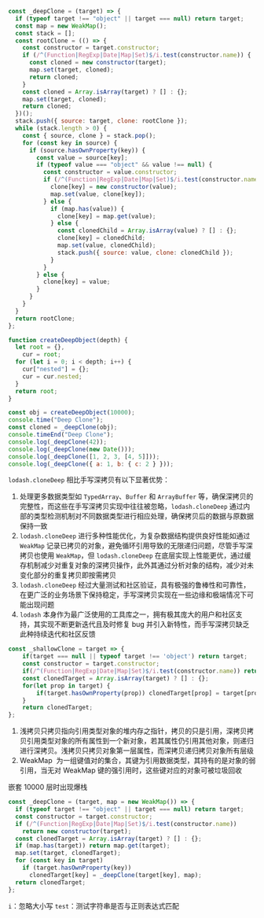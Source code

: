 ```js
const _deepClone = (target) => {
  if (typeof target !== "object" || target === null) return target;
  const map = new WeakMap();
  const stack = [];
  const rootClone = (() => {
    const constructor = target.constructor;
    if (/^(Function|RegExp|Date|Map|Set)$/i.test(constructor.name)) {
      const cloned = new constructor(target);
      map.set(target, cloned);
      return cloned;
    }
    const cloned = Array.isArray(target) ? [] : {};
    map.set(target, cloned);
    return cloned;
  })();
  stack.push({ source: target, clone: rootClone });
  while (stack.length > 0) {
    const { source, clone } = stack.pop();
    for (const key in source) {
      if (source.hasOwnProperty(key)) {
        const value = source[key];
        if (typeof value === "object" && value !== null) {
          const constructor = value.constructor;
          if (/^(Function|RegExp|Date|Map|Set)$/i.test(constructor.name)) {
            clone[key] = new constructor(value);
            map.set(value, clone[key]);
          } else {
            if (map.has(value)) {
              clone[key] = map.get(value);
            } else {
              const clonedChild = Array.isArray(value) ? [] : {};
              clone[key] = clonedChild;
              map.set(value, clonedChild);
              stack.push({ source: value, clone: clonedChild });
            }
          }
        } else {
          clone[key] = value;
        }
      }
    }
  }
  return rootClone;
};

function createDeepObject(depth) {
  let root = {},
    cur = root;
  for (let i = 0; i < depth; i++) {
    cur["nested"] = {};
    cur = cur.nested;
  }
  return root;
}

const obj = createDeepObject(10000);
console.time("Deep Clone");
const cloned = _deepClone(obj);
console.timeEnd("Deep Clone");
console.log(_deepClone(42));
console.log(_deepClone(new Date()));
console.log(_deepClone([1, 2, 3, [4, 5]]));
console.log(_deepClone({ a: 1, b: { c: 2 } }));
```

`lodash.cloneDeep` 相比手写深拷贝有以下显著优势：

1. 处理更多数据类型如 `TypedArray`、`Buffer` 和 `ArrayBuffer` 等，确保深拷贝的完整性，而这些在手写深拷贝实现中往往被忽略，`lodash.cloneDeep` 通过内部的类型检测机制对不同数据类型进行相应处理，确保拷贝后的数据与原数据保持一致
2. `lodash.cloneDeep` 进行多种性能优化，为复杂数据结构提供良好性能如通过 `WeakMap` 记录已拷贝的对象，避免循环引用导致的无限递归问题，尽管手写深拷贝也使用 `WeakMap`，但 `lodash.cloneDeep` 在底层实现上性能更优，通过缓存机制减少对重复对象的深拷贝操作，此外其通过分析对象的结构，减少对未变化部分的重复拷贝即按需拷贝
3. `lodash.cloneDeep` 经过大量测试和社区验证，具有极强的鲁棒性和可靠性，在更广泛的业务场景下保持稳定，手写深拷贝实现在一些边缘和极端情况下可能出现问题
4. `lodash` 本身作为最广泛使用的工具库之一，拥有极其庞大的用户和社区支持，其实现不断更新迭代且及时修复 bug 并引入新特性，而手写深拷贝缺乏此种持续迭代和社区反馈

```JavaScript
const _shallowClone = target => {
    if(target === null || typeof target !== 'object') return target;
    const constructor = target.constructor;
    if(/^(Function|RegExp|Date|Map|Set)$/i.test(constructor.name)) return target;
    const clonedTarget = Array.isArray(target) ? [] : {};
    for(let prop in target) {
        if(target.hasOwnProperty(prop)) clonedTarget[prop] = target[prop];
    }
    return clonedTarget;
};
```

1. 浅拷贝只拷贝指向引用类型对象的堆内存之指针，拷贝的只是引用，深拷贝拷贝引用类型对象的所有属性到一个新对象，若其属性仍引用其他对象，则递归进行深拷贝。浅拷贝只拷贝对象第一层属性，而深拷贝递归拷贝对象所有层级
2. WeakMap  为一组键值对的集合，其键为引用数据类型，其持有的是对象的弱引用，当无对 WeakMap 键的强引用时，这些键对应的对象可被垃圾回收

嵌套 10000 层时出现爆栈

```js
const _deepClone = (target, map = new WeakMap()) => {
  if (typeof target !== "object" || target === null) return target;
  const constructor = target.constructor;
  if (/^(Function|RegExp|Date|Map|Set)$/i.test(constructor.name))
    return new constructor(target);
  const clonedTarget = Array.isArray(target) ? [] : {};
  if (map.has(target)) return map.get(target);
  map.set(target, clonedTarget);
  for (const key in target)
    if (target.hasOwnProperty(key))
      clonedTarget[key] = _deepClone(target[key], map);
  return clonedTarget;
};
```

`i`：忽略大小写
`test`：测试字符串是否与正则表达式匹配


